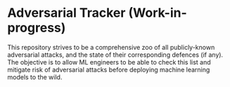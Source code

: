 # Adversarial Tracker (Work-in-progress)
This repository strives to be a comprehensive zoo of all publicly-known adversarial attacks, and the state of their corresponding defences (if any). The objective is to allow ML engineers to be able to check this list and mitigate risk of adversarial attacks before deploying machine learning models to the wild.

